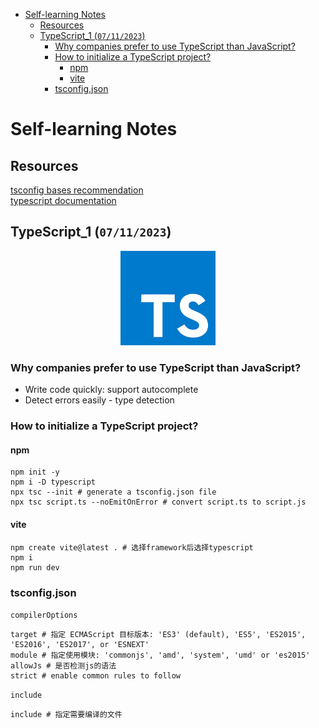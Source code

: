 - [Self-learning Notes](#self-learning-notes)
  - [Resources](#resources)
  - [TypeScript\_1 (`07/11/2023`)](#typescript_1-07112023)
    - [Why companies prefer to use TypeScript than JavaScript?](#why-companies-prefer-to-use-typescript-than-javascript)
    - [How to initialize a TypeScript project?](#how-to-initialize-a-typescript-project)
      - [npm](#npm)
      - [vite](#vite)
    - [tsconfig.json](#tsconfigjson)

# Self-learning Notes

## Resources
[tsconfig bases recommendation](https://github.com/tsconfig/baseshttps://github.com/tsconfig/bases)<br>
[typescript documentation](https://www.typescriptlang.org/tsconfig)

## TypeScript_1 (`07/11/2023`)

<p align='center'><img src='../image/TypeScript.png' width='30%' height='30%' /></p>

### Why companies prefer to use TypeScript than JavaScript?
- Write code quickly: support autocomplete
- Detect errors easily - type detection

### How to initialize a TypeScript project?
#### npm
```shell
npm init -y
npm i -D typescript
npx tsc --init # generate a tsconfig.json file
npx tsc script.ts --noEmitOnError # convert script.ts to script.js
```

#### vite
```shell
npm create vite@latest . # 选择framework后选择typescript
npm i
npm run dev
```

### tsconfig.json
``compilerOptions``
```shell
target # 指定 ECMAScript 目标版本: 'ES3' (default), 'ES5', 'ES2015', 'ES2016', 'ES2017', or 'ESNEXT'
module # 指定使用模块: 'commonjs', 'amd', 'system', 'umd' or 'es2015'
allowJs # 是否检测js的语法
strict # enable common rules to follow

```

``include``
```shell
include # 指定需要编译的文件
```